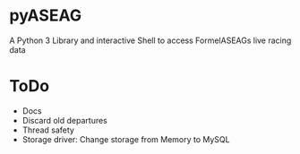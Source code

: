 # pyASEAG
A Python 3 Library and interactive Shell to access FormelASEAGs live racing data

# ToDo
- Docs
- Discard old departures
- Thread safety
- Storage driver: Change storage from Memory to MySQL
